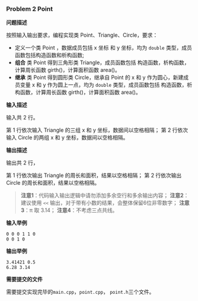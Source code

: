 ### Problem 2 Point

**问题描述**

按照输入输出要求，编程实现类 Point、Triangle、Circle，要求：

- 定义一个类 Point ，数据成员包括 x 坐标 和 y 坐标，均为 `double` 类型，成员函数包括构造函数和析构函数;
- **组合** 类 Point 得到三角形类 Triangle，成员函数包括 构造函数，析构函数，计算周长函数 girth()，计算面积函数 area()。
- **继承** 类 Point 得到圆形类 Circle，继承自 Point 的 x 和 y 作为圆心，新建成员变量 x 和 y 作为圆上一点，均为 `double` 类型，成员函数包括 构造函数，析构函数，计算周长函数 girth()，计算面积函数 area()。

**输入描述**

输入共 2 行。

第 1 行依次输入 Triangle 的三组 x 和 y 坐标，数据间以空格相隔； 第 2 行依次输入 Circle 的两组 x 和 y 坐标，数据间以空格相隔。

**输出描述**

输出共 2 行，

第 1 行依次输出 Triangle 的周长和面积，结果以空格相隔； 第 2 行依次输出 Circle 的周长和面积，结果以空格相隔。

> **注意1**：代码输入输出逻辑中请勿添加多余空行和多余输出内容；
> **注意2**：建议使用 `<<` 输出，对于带有小数的结果，会整体保留6位非零数字；
> **注意3**：π 取 3.14；
> **注意4**：不考虑三点共线。

**输入举例**

```
0 0 0 1 1 0
0 0 1 0
```

**输出举例**

```
3.41421 0.5
6.28 3.14
```

**需要提交的文件**

需要提交实现完毕的`main.cpp`，`point.cpp`， `point.h`三个文件。
